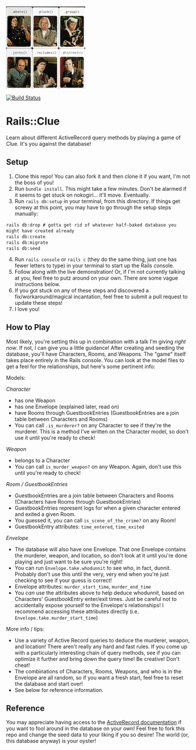 ![Rails::Clue characters](https://raw.githubusercontent.com/julienfitz/rails_clue/5a2a8281218388c8fea9961364cf60c25e984fe4/app/assets/images/clue_characters.png "Rails::Clue characters")

[![Build Status](https://travis-ci.com/julienfitz/rails_clue.svg?branch=master)](https://travis-ci.com/julienfitz/rails_clue)

# Rails::Clue

Learn about different ActiveRecord query methods by playing a game of Clue. It's you against the database!

## Setup

1. Clone this repo! You can also fork it and then clone it if you want, I'm not the boss of you!
2. Run `bundle install`. This might take a few minutes. Don't be alarmed if it seems to get stuck on nokogiri... it'll move. Eventually.
3. Run `rails db:setup` in your terminal, from this directory. If things get screwy at this point, you may have to go through the setup steps manually:
```
rails db:drop # gotta get rid of whatever half-baked database you might have created already
rails db:create
rails db:migrate
rails db:seed
```
4. Run `rails console` or `rails c` (they do the same thing, just one has fewer letters to type) in your terminal to start up the Rails console.
5. Follow along with the live demonstration! Or, if I'm not currently talking at you, feel free to putz around on your own. There are some vague instructions below.
6. If you got stuck on any of these steps and discovered a fix/workaround/magical incantation, feel free to submit a pull request to update these steps!
7. I love you!

## How to Play

Most likely, you're setting this up in combination with a talk I'm giving _right now_. If not, I can give you a little guidance! After creating and seeding the database, you'll have Characters, Rooms, and Weapons. The "game" itself takes place entirely in the Rails console. You can look at the model files to get a feel for the relationships, but here's some pertinent info:

Models:

_Character_
- has one Weapon
- has one Envelope (explained later, read on)
- have Rooms through GuestbookEntries (GuestbookEntries are a join table between Characters and Rooms)
- You can call `.is_murderer?` on any Character to see if they're the murderer. This is a method I've written on the Character model, so don't use it until you're ready to check!

_Weapon_
- belongs to a Character
- You can call `is_murder_weapon?` on any Weapon. Again, don't use this until you're ready to check!

_Room / GuestbookEntries_
- GuestbookEntries are a join table between Characters and Rooms (Characters have Rooms through GuestbookEntries)
- GuestbookEntries represent logs for when a given character entered and exited a given Room.
- You guessed it, you can call `is_scene_of_the_crime?` on any Room!
- GuestbookEntry attributes: `time_entered`, `time_exited`

_Envelope_
- The database will also have one Envelope. That one Envelope contains the murderer, weapon, and location, so don't look at it until you're done playing and just want to be sure you're right!
- You can run `Envelope.take.whodunnit` to see who, in fact, dunnit. Probably don't use this until the very, very end when you're just checking to see if your guess is correct!
- Envelope attributes: `murder_start_time`, `murder_end_time`
- You _can_ use the attributes above to help deduce whodunnit, based on Characters' GuestbookEntry enter/exit times. Just be careful not to accidentally expose yourself to the Envelope's relationships! I recommend accessing these attributes directly (i.e. `Envelope.take.murder_start_time`)

More info / tips:
- Use a variety of Active Record queries to deduce the murderer, weapon, and location! There aren't really any hard and fast rules. If you come up with a particularly interesting chain of query methods, see if you can optimize it further and bring down the query time! Be creative! Don't cheat!
- The combinations of Characters, Rooms, Weapons, and who is in the Envelope are all random, so if you want a fresh start, feel free to reset the database and start over!
- See below for reference information.

## Reference

You may appreciate having access to the [ActiveRecord documentation](https://guides.rubyonrails.org/active_record_querying.html) if you want to fool around in the database on your own! Feel free to fork this repo and change the seed data to your liking if you so desire! The world (or, this database anyway) is your oyster!